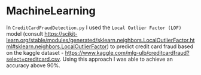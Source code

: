 # MachineLearning

In `CreditCardFraudDetection.py` I used the `Local Outlier Factor (LOF)` model (consult https://scikit-learn.org/stable/modules/generated/sklearn.neighbors.LocalOutlierFactor.html#sklearn.neighbors.LocalOutlierFactor) to predict credit card fraud based on the kaggle dataset - https://www.kaggle.com/mlg-ulb/creditcardfraud?select=creditcard.csv. Using this approach I was able to achieve an accuracy above 90%.

